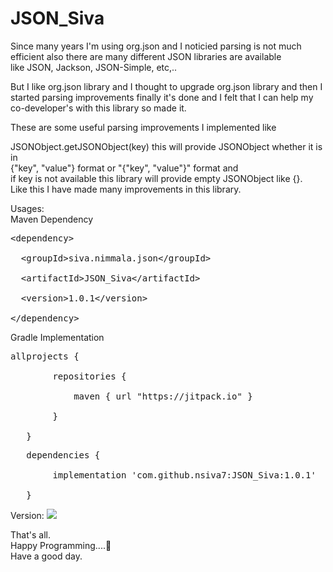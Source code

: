 # JSON_Siva

Since many years I'm using org.json and I noticied parsing is not much efficient also there are many different JSON libraries are available<br/>
like JSON, Jackson, JSON-Simple, etc,..

But I like org.json library and I thought to upgrade org.json library and then I started parsing improvements finally it's done and I felt
that I can help my co-developer's with this library so made it.

These are some useful parsing improvements I implemented like

JSONObject.getJSONObject(key) this will provide JSONObject whether it is in <br/>{"key", "value"} format or "{"key", "value"}" format and<br/>
if key is not available this library will provide empty JSONObject like {}.<br/>
Like this I have made many improvements in this library.

Usages:<br/>
Maven Dependency<br/>
<pre>
&lt;dependency&gt;<br/>
  &lt;groupId&gt;siva.nimmala.json&lt;/groupId&gt;<br/>
  &lt;artifactId&gt;JSON_Siva&lt;/artifactId&gt;<br/>
  &lt;version&gt;1.0.1&lt;/version&gt;<br/>
&lt;/dependency&gt;
</pre>

Gradle Implementation<br/>
<pre>
allprojects {<br/>
        repositories {<br/>
            maven { url "https://jitpack.io" }<br/>
        }<br/>
   }
</pre>
<pre>
   dependencies {<br/>
        implementation 'com.github.nsiva7:JSON_Siva:1.0.1'<br/>
   }
</pre>
   
   Version:
   [![](https://jitpack.io/v/nsiva7/JSON_Siva.svg)](https://jitpack.io/#nsiva7/JSON_Siva)


That's all.<br/>
Happy Programming....🤗<br/>
Have a good day.
